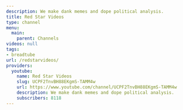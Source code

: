 ```yaml
---
description: We make dank memes and dope political analysis.
title: Red Star Videos
type: channel
menu:
  main:
    parent: Channels
videos: null
tags:
- breadtube
url: /redstarvideos/
providers:
  youtube:
    name: Red Star Videos
    slug: UCPF2TnvBH88EKgmS-TAMM4w
    url: https://www.youtube.com/channel/UCPF2TnvBH88EKgmS-TAMM4w
    description: We make dank memes and dope political analysis.
    subscribers: 8118
---
```

